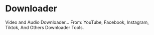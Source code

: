 # Downloader
Video and Audio Downloader... From: YouTube, Facebook, Instagram, Tiktok, And Others Downloader Tools.

